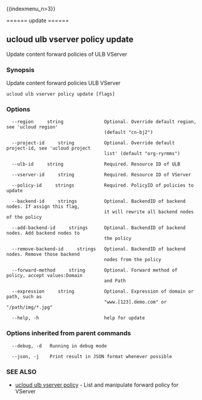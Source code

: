 {{indexmenu_n>3}}

====== update ======

## ucloud ulb vserver policy update

Update content forward policies of ULB VServer

### Synopsis

Update content forward policies ULB VServer

```
ucloud ulb vserver policy update [flags]
```

### Options

```
  --region     string               Optional. Override default region, see 'ucloud region'
                                    (default "cn-bj2") 

  --project-id     string           Optional. Override default project-id, see 'ucloud project
                                    list' (default "org-ryrmms") 

  --ulb-id     string               Required. Resource ID of ULB 

  --vserver-id     string           Required. Resource ID of VServer 

  --policy-id     strings           Required. PolicyID of policies to update 

  --backend-id     strings          Optional. BackendID of backend nodes. If assign this flag,
                                    it will rewrite all backend nodes of the policy 

  --add-backend-id     strings      Optional. BackendID of backend nodes. Add backend nodes to
                                    the policy 

  --remove-backend-id     strings   Optional. BackendID of backend nodes. Remove those backend
                                    nodes from the policy 

  --forward-method     string       Optional. Forward method of policy, accept values:Domain
                                    and Path 

  --expression     string           Optional. Expression of domain or path, such as
                                    "www.[123].demo.com" or "/path/img/*.jpg" 

  --help, -h                        help for update 

```

### Options inherited from parent commands

```
  --debug, -d   Running in debug mode 

  --json, -j    Print result in JSON format whenever possible 

```

### SEE ALSO

* [ucloud ulb vserver policy](software/cli/cmd/ucloud/ulb/vserver/policy)	 - List and manipulate forward policy for VServer

